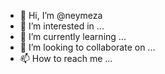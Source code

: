 - 👋 Hi, I’m @neymeza
- 👀 I’m interested in ...
- 🌱 I’m currently learning ...
- 💞️ I’m looking to collaborate on ...
- 📫 How to reach me ...

<!---
neymeza/neymeza is a ✨ special ✨ repository because its `README.md` (this file) appears on your GitHub profile.
You can click the Preview link to take a look at your changes.
--->
